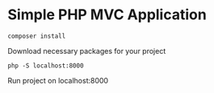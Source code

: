 # Simple PHP MVC Application
``
composer install
``

Download necessary packages for your project

``
php -S localhost:8000
``

Run project on localhost:8000